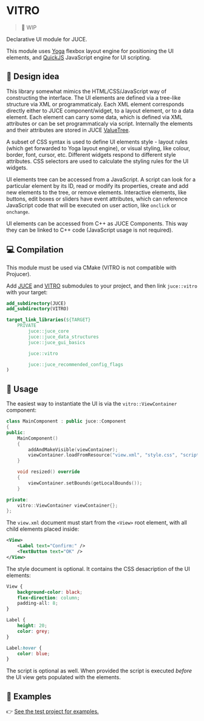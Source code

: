 # VITRO
> :construction: WIP

Declarative UI module for JUCE.

This module uses [Yoga](https://github.com/facebook/yoga/tree/main/yoga) flexbox layout engine for positioning the UI elements, and [QuickJS](https://github.com/bellard/quickjs) JavaScript engine for UI scripting.

## :triangular_ruler: Design idea

This library somewhat mimics the HTML/CSS/JavaScript way of constructing the interface. The UI elements are defined via a tree-like structure via XML or programmaticaly. Each XML element corresponds directly either to JUCE component/widget, to a layout element, or to a data element. Each element can carry some data, which is defined via XML attributes or can be set programmaticaly via script. Internally the elements and their attributes are stored in JUCE [ValueTree](https://docs.juce.com/master/classValueTree.html).

A subset of CSS syntax is used to define UI elements style - layout rules (which get forwarded to Yoga layout engine), or visual styling, like colour, border, font, cursor, etc. Different widgets respond to different style attributes. CSS selectors are used to calculate the styling rules for the UI widgets.

UI elements tree can be accessed from a JavaScript. A script can look for a particular element by its ID, read or modify its properties, create and add new elements to the tree, or remove elements. Interactive elements, like buttons, edit boxes or sliders have event attributes, which can reference JavaScript code that will be executed on user action, like `onclick` or `onchange`.

UI elements can be accessed from C++ as JUCE Components. This way they can be linked to C++ code (JavaScript usage is not required).
## :computer: Compilation

This module must be used via CMake (VITRO is not compatible with Projucer).

Add [JUCE](https://github.com/juce-framework/JUCE) and [VITRO](https://github.com/Archie3d/VITRO) submodules to your project, and then link `juce::vitro` with your target:

```CMake
add_subdirectory(JUCE)
add_subdirectory(VITRO)

target_link_libraries(${TARGET}
    PRIVATE
        juce::juce_core
        juce::juce_data_structures
        juce::juce_gui_basics

        juce::vitro

        juce::juce_recommended_config_flags
)
```

## :page_facing_up: Usage
The easiest way to instantiate the UI is via the `vitro::ViewContainer` component:
```cpp
class MainComponent : public juce::Component
{
public:
    MainComponent()
    {
        addAndMakeVisible(viewContainer);
        viewContainer.loadFromResource("view.xml", "style.css", "script.js");
    }

    void resized() override
    {
        viewContainer.setBounds(getLocalBounds());
    }

private:
    vitro::ViewContainer viewContainer{};
};
```

The `view.xml` document must start from the `<View>` root element, with all child elements placed inside:
```xml
<View>
    <Label text="Confirm:" />
    <TextButton text="OK" />
</View>
```

The style document is optional. It contains the CSS desacription of the UI elements:
```css
View {
    background-color: black;
    flex-direction: column;
    padding-all: 8;
}

Label {
    height: 20;
    color: grey;
}

Label:hover {
    color: blue;
}
```

The script is optional as well. When provided the script is executed _before_ the UI view gets populated with the elements.


## :eyes: Examples
:point_right: [See the test project for examples.](https://github.com/Archie3d/VITRO-test/tree/master/examples)
